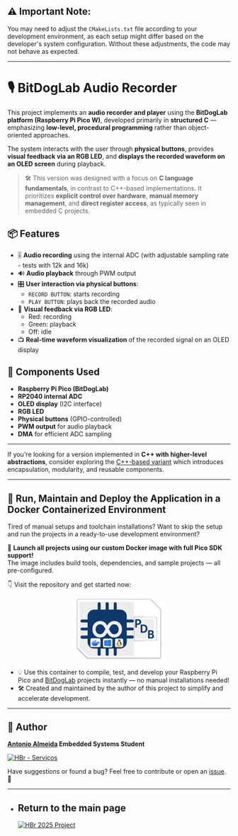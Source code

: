 ## ⚠️ Important Note:
You may need to adjust the `CMakeLists.txt` file according to your development environment, as each setup might differ based on the developer's system configuration. Without these adjustments, the code may not behave as expected.

---

# 🎙️ BitDogLab Audio Recorder

This project implements an **audio recorder and player** using the **BitDogLab platform (Raspberry Pi Pico W)**, developed primarily in **structured C** — emphasizing **low-level, procedural programming** rather than object-oriented approaches.

The system interacts with the user through **physical buttons**, provides **visual feedback via an RGB LED**, and **displays the recorded waveform on an OLED screen** during playback.

> 🛠️ This version was designed with a focus on **C language fundamentals**, in contrast to C++-based implementations. It prioritizes **explicit control over hardware**, **manual memory management**, and **direct register access**, as typically seen in embedded C projects.

## 📦 Features

- 🎚️ **Audio recording** using the internal ADC (with adjustable sampling rate - tests with 12k and 16k)
- 🔊 **Audio playback** through PWM output
- 🎛️ **User interaction via physical buttons**:
  - `RECORD BUTTON`: starts recording
  - `PLAY BUTTON`: plays back the recorded audio
- 🌈 **Visual feedback via RGB LED**:
  - Red: recording
  - Green: playback
  - Off: idle
- 📺 **Real-time waveform visualization** of the recorded signal on an OLED display

## 🧰 Components Used

- **Raspberry Pi Pico (BitDogLab)**
- **RP2040 internal ADC**
- **OLED display** (I2C interface)
- **RGB LED**
- **Physical buttons** (GPIO-controlled)
- **PWM output** for audio playback
- **DMA** for efficient ADC sampling

---

If you're looking for a version implemented in **C++ with higher-level abstractions**, consider exploring the [C++-based variant](https://github.com/alfecjo/picodevfirmware/tree/main/project013/synthesize_audio_plus_plus__copyright) which introduces encapsulation, modularity, and reusable components.

---

## 🐳 Run, Maintain and Deploy the Application in a Docker Containerized Environment

Tired of manual setups and toolchain installations? Want to skip the setup and run the projects in a ready-to-use development environment?

🚀 **Launch all projects using our custom Docker image with full Pico SDK support!**  
The image includes build tools, dependencies, and sample projects — all pre-configured.

👇 Visit the repository and get started now:  

<p align="center">
  <a href="https://github.com/alfecjo/rp2040-container">
    <img src="https://github.com/alfecjo/antonio_almeida_embarcatech_HBr_2025/raw/main/picodevbox.png" alt="PicoDevBox" width="200"/>
  </a>
</p>

- 💡 Use this container to compile, test, and develop your Raspberry Pi Pico and [BitDogLab](https://github.com/BitDogLab/BitDogLab) projects instantly — no manual installations needed!
- 🛠️ Created and maintained by the author of this project to simplify and accelerate development.

---

## 👤 Author
**[Antonio Almeida](https://alfecjo.github.io/) Embedded Systems Student**

[![HBr - Serviços](https://github.com/alfecjo/picodevfirmware/blob/main/project000/antonio_almeida_embarcatech_HBr_2025_fase_1/hbr.jpg)](https://hardware.org.br/servicos/)

Have suggestions or found a bug?
Feel free to contribute or open an [issue](https://github.com/alfecjo/antonio_almeida_embarcatech_HBr_2025/issues). 🚀

---

- ## Return to the main page
  [![HBr 2025 Project](https://img.shields.io/badge/HBr_2025_Project-000000?style=for-the-badge&logo=github&logoColor=white)](https://github.com/alfecjo/antonio_almeida_embarcatech_HBr_2025)
